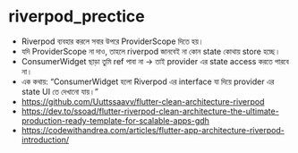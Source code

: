 # riverpod_prectice

* Riverpod ব্যবহার করলে সবার উপরে ProviderScope দিতে হয়।
* যদি ProviderScope না দাও, তাহলে riverpod জানবেই না কোন state কোথায় store হচ্ছে।
* ConsumerWidget ছাড়া তুমি ref পাবা না → তাই provider এর state access করতে পারবে না।
* এক কথায়: “ConsumerWidget হলো Riverpod এর interface যা দিয়ে provider এর state UI তে দেখানো যায়।”
* https://github.com/Uuttssaavv/flutter-clean-architecture-riverpod
* https://dev.to/ssoad/flutter-riverpod-clean-architecture-the-ultimate-production-ready-template-for-scalable-apps-gdh
* https://codewithandrea.com/articles/flutter-app-architecture-riverpod-introduction/
